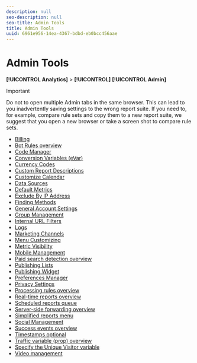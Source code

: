 ```yaml
---
description: null
seo-description: null
seo-title: Admin Tools
title: Admin Tools
uuid: 6961e956-14ea-4367-bdbd-eb0bcc456aae
---
```


# Admin Tools

 **[!UICONTROL Analytics]** > **[!UICONTROL]** **[!UICONTROL Admin]** 

>[!IMPORTANT]
>
>Do not to open multiple Admin tabs in the same browser. This can lead to you inadvertently saving settings to the wrong report suite. If you need to, for example, compare rule sets and copy them to a new report suite, we suggest that you open a new browser or take a screen shot to compare rule sets.

+ [Billing](billing-admin.md)
+ [Bot Rules overview](bot-rules/bot-rules.md)
+ [Code Manager](code-manager-admin.md)
+ [Conversion Variables (eVar)](conversion-var-admin/conversion-var-admin.md)
+ [Currency Codes](currency.md)
+ [Custom Report Descriptions](custom-desc-admin.md)
+ [Customize Calendar](custom-calendar.md)
+ [Data Sources](data-sources.md)
+ [Default Metrics](default-metrics.md)
+ [Exclude By IP Address](exclude-ip.md)
+ [Finding Methods](finding-methods.md)
+ [General Account Settings](general-acct-settings-admin.md)
+ [Group Management](group.md)
+ [Internal URL Filters](internal-url-filter-admin.md)
+ [Logs](logs.md)
+ [Marketing Channels](marketing-channels-admin.md)
+ [Menu Customizing](customize-menus.md)
+ [Metric Visibility](metric-visibility.md)
+ [Mobile Management](mobile-management.md)
+ [Paid search detection overview](paid-search-detection/paid-search-detection.md)
+ [Publishing Lists](publishing-list.md)
+ [Publishing Widget](publishing-widgets-admin.md)
+ [Preferences Manager](preferences-manager.md)
+ [Privacy Settings](privacy-settings.md)
+ [Processing rules overview](c-processing-rules/processing-rules.md)
+ [Real-time reports overview](realtime/realtime.md)
+ [Scheduled reports queue](scheduled-reports-admin.md)
+ [Server-side forwarding overview](c-server-side-forwarding/ssf.md)
+ [Simplified reports menu](t-simplified-menu.md)
+ [Social Management](social-management.md)
+ [Success events overview](c-success-events/success-event.md)
+ [Timestamps optional](timestamp-optional.md)
+ [Traffic variable (prop) overview](c-traffic-variables/traffic-var.md)
+ [Specify the Unique Visitor variable](unique-visitor-variable-admin/t-unique-visitor-variable.md)
+ [Video management](video-management.md)
